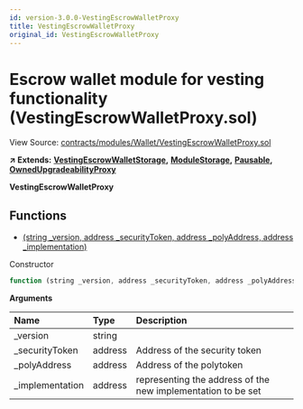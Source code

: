 ```yaml
---
id: version-3.0.0-VestingEscrowWalletProxy
title: VestingEscrowWalletProxy
original_id: VestingEscrowWalletProxy
---
```


# Escrow wallet module for vesting functionality \(VestingEscrowWalletProxy.sol\)

View Source: [contracts/modules/Wallet/VestingEscrowWalletProxy.sol](https://github.com/remon-nashid/polymath-core/tree/0c5593835be9dcec69d8de5b12eb17bc7cd77adc/contracts/modules/Wallet/VestingEscrowWalletProxy.sol)

**↗ Extends:** [**VestingEscrowWalletStorage**](vestingescrowwalletstorage.md)**,** [**ModuleStorage**](modulestorage.md)**,** [**Pausable**](pausable.md)**,** [**OwnedUpgradeabilityProxy**](ownedupgradeabilityproxy.md)

**VestingEscrowWalletProxy**

## Functions

* [\(string \_version, address \_securityToken, address \_polyAddress, address \_implementation\)](vestingescrowwalletproxy.md)

Constructor

```javascript
function (string _version, address _securityToken, address _polyAddress, address _implementation) public nonpayable ModuleStorage
```

**Arguments**

| Name | Type | Description |
| :--- | :--- | :--- |
| \_version | string |  |
| \_securityToken | address | Address of the security token |
| \_polyAddress | address | Address of the polytoken |
| \_implementation | address | representing the address of the new implementation to be set |

